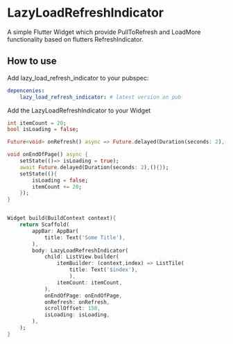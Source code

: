 # LazyLoadRefreshIndicator

A simple Flutter Widget which provide PullToRefresh and LoadMore functionality based on flutters RefreshIndicator.

## How to use

Add lazy_load_refresh_indicator to your pubspec:

```yaml
depencenies:
    lazy_load_refresh_indicator: # latest version on pub
```

Add the LazyLoadRefreshIndicator to your Widget

```dart
int itemCount = 20;
bool isLoading = false;

Future<void> onRefresh() async => Future.delayed(Duration(seconds: 2),() => setState(()=> itemCount = 20));

void onEndOfPage() async {
    setState(()=> isLoading = true);
    await Future.delayed(Duration(seconds: 2),(){});
    setState((){
        isLoading = false;
        itemCount += 20;
    });
}


Widget build(BuildContext context){
    return Scaffold(
        appBar: AppBar(
            title: Text('Some Title'),
        ),
        body: LazyLoadRefreshIndicator(
            child: ListView.builder(
                itemBuilder: (context,index) => ListTile(
                    title: Text('$index'),
                    ),
                itemCount: itemCount,
            ),
            onEndOfPage: onEndOfPage,
            onRefresh: onRefresh,
            scrollOffset: 150,
            isLoading: isLoading,
        ),
    );
}
```
